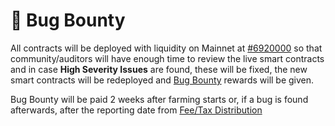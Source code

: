 # 🐛 Bug Bounty

All contracts will be deployed with liquidity on Mainnet at [\#6920000](https://testnet.bscscan.com/block/countdown/6922000) so that community/auditors will have enough time to review the live smart contracts and in case **High Severity Issues** are found, these will be fixed, the new smart contracts will be redeployed and [Bug Bounty](bug-bounty.md) rewards will be given.  
  
Bug Bounty will be paid 2 weeks after farming starts or, if a bug is found afterwards, after the reporting date from [Fee/Tax Distribution](../features/deposit-fee-redistribution.md)



